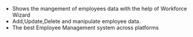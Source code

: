 - Shows the mangement of employees data with the help of Workforce Wizard
- Add,Update,Delete and manipulate employee data.
- The best Employee Management system across platforms
